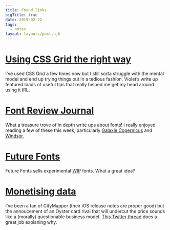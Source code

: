 ```yaml
---
title: Found links
bigTitle: true
date: 2019-02-22
tags:
  - notes
layout: layouts/post.njk
---
```


# [Using CSS Grid the right way](https://vgpena.github.io/using-css-grid-the-right-way/)
I’ve used CSS Grid a few times now but I still sorta struggle with the mental model and end up trying things out in a tedious fashion, Violet’s  write up featured loads of useful tips that really helped me get my head around using it IRL.

# [Font Review Journal](http://fontreviewjournal.com/)
What a treasure trove of in depth write ups about fonts! I really enjoyed reading a few of these this week, particularly [Galaxie Copernicus](http://fontreviewjournal.com/galaxie-copernicus/) and [Windsor](http://fontreviewjournal.com/windsor/).

# [Future Fonts](https://www.futurefonts.xyz/)
Future Fonts sells experimental <abbr title="work in progess">WIP</abbr> fonts. What a great idea‽

# [Monetising data](https://twitter.com/AlbyEarley/status/1098530189422874629)
I’ve been a fan of CityMapper (their iOS release notes are proper good) but the annoucement of an Oyster card rival that will undercut the price sounds like a (morally) questionable business model. [This Twitter thread](https://twitter.com/AlbyEarley/status/1098530189422874629) does a great job explaning why.
